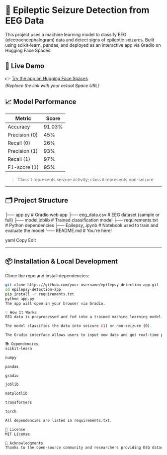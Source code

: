 # 🧠 Epileptic Seizure Detection from EEG Data

This project uses a machine learning model to classify EEG (electroencephalogram) data and detect signs of epileptic seizures. Built using scikit-learn, pandas, and deployed as an interactive app via Gradio on Hugging Face Spaces.

## 🚀 Live Demo

👉 [Try the app on Hugging Face Spaces](https://huggingface.co/spaces/your-username/your-space-name)  
*(Replace the link with your actual Space URL)*

## 📈 Model Performance

| Metric       | Score  |
|--------------|--------|
| Accuracy     | 91.03% |
| Precision (0)| 45%    |
| Recall (0)   | 26%    |
| Precision (1)| 93%    |
| Recall (1)   | 97%    |
| F1-score (1) | 95%    |

> Class `1` represents seizure activity; class `0` represents non-seizure.

---

## 🗂️ Project Structure

├── app.py # Gradio web app
├── eeg_data.csv # EEG dataset (sample or full)
├── model.joblib # Trained classification model
├── requirements.txt # Python dependencies
├── Epilepsy_.ipynb # Notebook used to train and evaluate the model
└── README.md # You're here!

yaml
Copy
Edit

---

## 📦 Installation & Local Development

Clone the repo and install dependencies:

```bash
git clone https://github.com/your-username/epilepsy-detection-app.git
cd epilepsy-detection-app
pip install -r requirements.txt
python app.py
The app will open in your browser via Gradio.

💡 How It Works
EEG data is preprocessed and fed into a trained machine learning model.

The model classifies the data into seizure (1) or non-seizure (0).

The Gradio interface allows users to input new data and get real-time predictions.

📚 Dependencies
scikit-learn

numpy

pandas

gradio

joblib

matplotlib

transformers

torch

All dependencies are listed in requirements.txt.

📄 License
MIT License

🙌 Acknowledgments
Thanks to the open-source community and researchers providing EEG datasets for enabling accessible seizure detection research.
